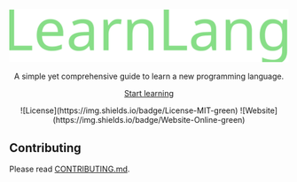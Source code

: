 <div align="center">
    <a href="#"><img src="./learnlang.svg" alt="learnlang logo"></a>
</div>

<p align="center">
    A simple yet comprehensive guide to learn a new programming language.
</p>

<p align="center">
    <a href="#">Start learning</a>
</p>

<div align="center">
![License](https://img.shields.io/badge/License-MIT-green)
![Website](https://img.shields.io/badge/Website-Online-green)
</div>

## Contributing

Please read [CONTRIBUTING.md](./CONTRIBUTING.md).


